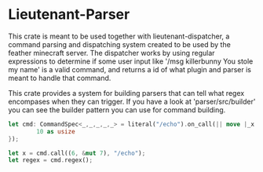 # Lieutenant-Parser
This crate is meant to be used together with lieutenant-dispatcher, a command parsing and dispatching
system created to be used by the feather minecraft server. The dispatcher works by using regular expressions
to determine if some user input like '/msg killerbunny You stole my name' is a valid command, and returns a
id of what plugin and parser is meant to handle that command. 


This crate provides a system for building parsers that can tell what regex encompases when they can trigger.
If you have a look at 'parser/src/builder' you can see the builder pattern you can use for command building.

```rust
let cmd: CommandSpec<_,_,_,_,_> = literal("/echo").on_call(|| move |_x: usize, _y: &mut usize| {
        10 as usize
}); 

let x = cmd.call((6, &mut 7), "/echo");
let regex = cmd.regex();
```












